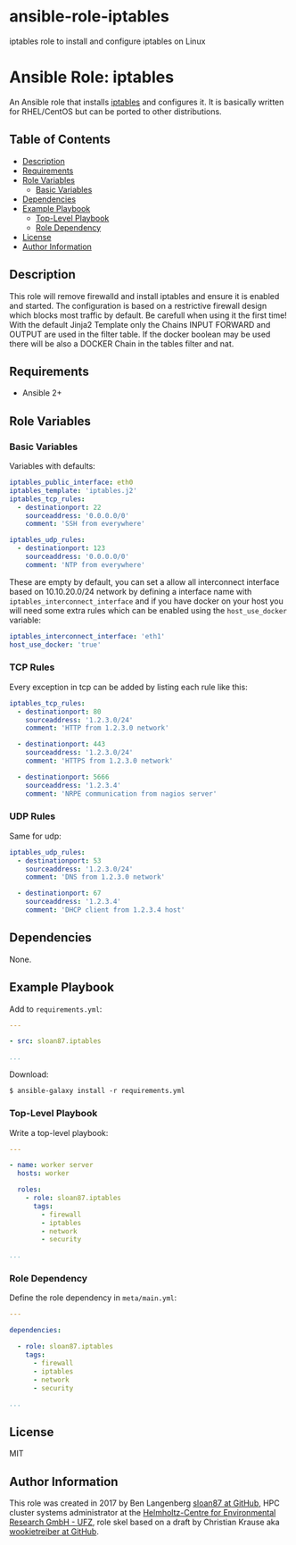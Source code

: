 # ansible-role-iptables
iptables role to install and configure iptables on Linux

Ansible Role: iptables
=====================

An Ansible role that installs [iptables][] and configures it. It is basically written for RHEL/CentOS but can be ported to other distributions. 

Table of Contents
-----------------

<!-- toc -->

- [Description](#description)
- [Requirements](#requirements)
- [Role Variables](#role-variables)
  * [Basic Variables](#basic-variables)
- [Dependencies](#dependencies)
- [Example Playbook](#example-playbook)
  * [Top-Level Playbook](#top-level-playbook)
  * [Role Dependency](#role-dependency)
- [License](#license)
- [Author Information](#author-information)

<!-- tocstop -->

Description
-----------

This role will remove firewalld and install iptables and ensure it is enabled and started. The configuration is based on a restrictive firewall design which blocks most traffic by default. Be carefull when using it the first time! With the default Jinja2 Template only the Chains INPUT FORWARD and OUTPUT are used in the filter table. If the docker boolean may be used there will be also a DOCKER Chain in the tables filter and nat.

Requirements
------------

- Ansible 2+

Role Variables
--------------

### Basic Variables

Variables with defaults:

```yml
iptables_public_interface: eth0
iptables_template: 'iptables.j2'
iptables_tcp_rules:
  - destinationport: 22
    sourceaddress: '0.0.0.0/0'
    comment: 'SSH from everywhere'

iptables_udp_rules:
  - destinationport: 123
    sourceaddress: '0.0.0.0/0'
    comment: 'NTP from everywhere'

```

These are empty by default, you can set a allow all interconnect interface based on 10.10.20.0/24 network by defining a interface name with `iptables_interconnect_interface` and if you have docker on your host you will need some extra rules which can be enabled using the `host_use_docker` variable:

```yml
iptables_interconnect_interface: 'eth1'
host_use_docker: 'true'
```

### TCP Rules

Every exception in tcp can be added by listing each rule like this:

```yml
iptables_tcp_rules:
  - destinationport: 80
    sourceaddress: '1.2.3.0/24'
    comment: 'HTTP from 1.2.3.0 network'

  - destinationport: 443
    sourceaddress: '1.2.3.0/24'
    comment: 'HTTPS from 1.2.3.0 network'

  - destinationport: 5666
    sourceaddress: '1.2.3.4'
    comment: 'NRPE communication from nagios server'


```

### UDP Rules

Same for udp:

```yml
iptables_udp_rules:
  - destinationport: 53
    sourceaddress: '1.2.3.0/24'
    comment: 'DNS from 1.2.3.0 network'

  - destinationport: 67
    sourceaddress: '1.2.3.4'
    comment: 'DHCP client from 1.2.3.4 host'

```

Dependencies
------------

None.

Example Playbook
----------------

Add to `requirements.yml`:

```yml
---

- src: sloan87.iptables

...
```

Download:

```console
$ ansible-galaxy install -r requirements.yml
```

### Top-Level Playbook

Write a top-level playbook:

```yml
---

- name: worker server
  hosts: worker

  roles:
    - role: sloan87.iptables
      tags:
        - firewall
        - iptables
        - network
        - security

...
```

### Role Dependency

Define the role dependency in `meta/main.yml`:

```yml
---

dependencies:

  - role: sloan87.iptables
    tags:
      - firewall
      - iptables
      - network
      - security

...
```

License
-------

MIT

Author Information
------------------

This role was created in 2017 by Ben Langenberg [sloan87 at GitHub][sloan87], HPC cluster systems administrator at the [Helmholtz-Centre for Environmental Research GmbH - UFZ][ufz], role skel based on a draft by Christian Krause aka [wookietreiber at GitHub][wookietreiber].


[ufz]: https://www.ufz.de
[sloan87]: https://github.com/sloan87
[wookietreiber]: https://github.com/wookietreiber
[iptables]: http://www.netfilter.org/projects/iptables/index.html
